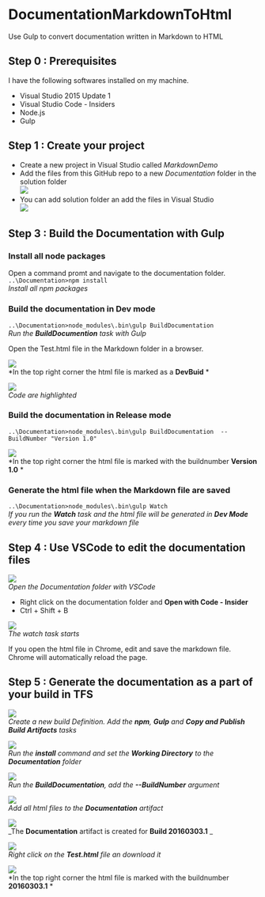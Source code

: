 # DocumentationMarkdownToHtml
Use Gulp to convert documentation written in Markdown to HTML

## Step 0 : Prerequisites
I have the following softwares installed on my machine.

* Visual Studio 2015 Update 1
* Visual Studio Code - Insiders
* Node.js
* Gulp

## Step 1 : Create your project
* Create a new project in Visual Studio called *MarkdownDemo*
* Add the files from this GitHub repo to a new *Documentation* folder in the solution folder  
![](Media/005_FilesOnDisk.PNG)  
* You can add solution folder an add the files in Visual Studio  
![](Media/004_VisualStudioSolution.PNG)

## Step 3 : Build the Documentation with Gulp

### Install all node packages
Open a command promt and navigate to the documentation folder.  
`..\Documentation>npm install`  
*Install all npm packages*

### Build the documentation in Dev mode
`..\Documentation>node_modules\.bin\gulp BuildDocumentation`  
*Run the **BuildDocumention** task with Gulp*  

Open the Test.html file in the Markdown folder in a browser.

![](Media/001_DevBuild.PNG)  
*In the top right corner the html file is marked as a **DevBuid** *

![](Media/003_CodeHighlight.PNG)  
*Code are highlighted*

### Build the documentation in Release mode
`..\Documentation>node_modules\.bin\gulp BuildDocumentation  --BuildNumber "Version 1.0"`

![](Media/002_ReleaseBuild.PNG)  
*In the top right corner the html file is marked with the buildnumber **Version 1.0** *

### Generate the html file when the Markdown file are saved
`..\Documentation>node_modules\.bin\gulp Watch`  
*If you run the **Watch** task and the html file will be generated in **Dev Mode** every time you save your markdown file* 

## Step 4 : Use VSCode to edit the documentation files
![](Media/006_OpenInVSCode.PNG)  
*Open the Documentation folder with VSCode*

* Right click on the documentation folder and **Open with Code - Insider**
* Ctrl + Shift + B

![](Media/007_VSCodeStartWatcher.PNG)  
*The watch task starts*

If you open the html file in Chrome, edit and save the markdown file. Chrome will automatically reload the page.

## Step 5 : Generate the documentation as a part of your build in TFS
![](Media/008_BuildTemplate.PNG)  
*Create a new build Definition. Add the __npm__, **Gulp** and **Copy and Publish Build Artifacts** tasks*

![](Media/009_Npm.PNG)  
*Run the **install** command and set the **Working Directory** to the **Documentation** folder*

![](Media/010_Gulp.PNG)  
*Run the **BuildDocumentation**, add the **--BuildNumber** argument*

![](Media/011_CreateArtifact.PNG)  
*Add all html files to the **Documentation** artifact*

![](Media/012_BuildResult.PNG)  
_The __Documentation__ artifact is created for __Build 20160303.1__ _

![](Media/013_ExploreArtifact.PNG)  
*Right click on the **Test.html** file an download it*

![](Media/014_BuildNumerAdded.PNG)  
*In the top right corner the html file is marked with the buildnumber **20160303.1** *


